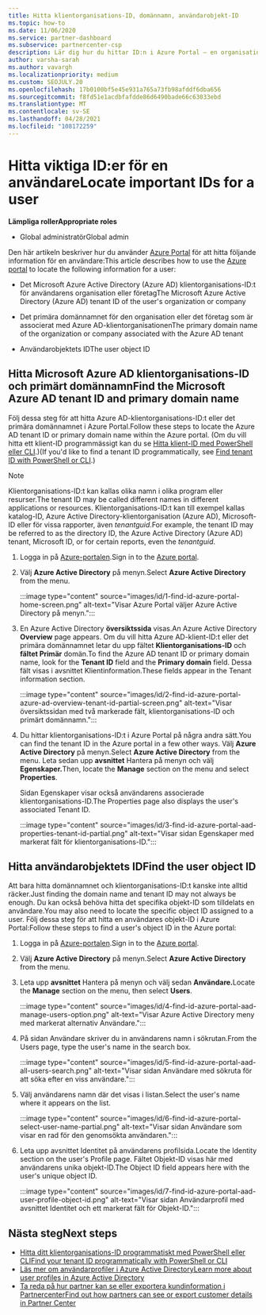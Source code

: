 ```yaml
---
title: Hitta klientorganisations-ID, domännamn, användarobjekt-ID
ms.topic: how-to
ms.date: 11/06/2020
ms.service: partner-dashboard
ms.subservice: partnercenter-csp
description: Lär dig hur du hittar ID:n i Azure Portal – en organisations Azure AD-klientorganisations-ID, domännamn eller specifikt användarobjekt-ID. Vissa uppgifter behöver den här informationen.
author: varsha-sarah
ms.author: vavargh
ms.localizationpriority: medium
ms.custom: SEOJULY.20
ms.openlocfilehash: 17b0100bf5e45e931a765a73fb98afddf6dba656
ms.sourcegitcommit: f8fd51e1acdbfafdde86d6490bade66c63033ebd
ms.translationtype: MT
ms.contentlocale: sv-SE
ms.lasthandoff: 04/28/2021
ms.locfileid: "108172259"
---
```

# <a name="locate-important-ids-for-a-user"></a><span data-ttu-id="6bf73-104">Hitta viktiga ID:er för en användare</span><span class="sxs-lookup"><span data-stu-id="6bf73-104">Locate important IDs for a user</span></span>

<span data-ttu-id="6bf73-105">**Lämpliga roller**</span><span class="sxs-lookup"><span data-stu-id="6bf73-105">**Appropriate roles**</span></span>

- <span data-ttu-id="6bf73-106">Global administratör</span><span class="sxs-lookup"><span data-stu-id="6bf73-106">Global admin</span></span>

<span data-ttu-id="6bf73-107">Den här artikeln beskriver hur du använder [Azure Portal](https://portal.azure.com/) för att hitta följande information för en användare:</span><span class="sxs-lookup"><span data-stu-id="6bf73-107">This article describes how to use the [Azure portal](https://portal.azure.com/) to locate the following information for a user:</span></span>

- <span data-ttu-id="6bf73-108">Det Microsoft Azure Active Directory (Azure AD) klientorganisations-ID:t för användarens organisation eller företag</span><span class="sxs-lookup"><span data-stu-id="6bf73-108">The Microsoft Azure Active Directory (Azure AD) tenant ID of the user's organization or company</span></span>

- <span data-ttu-id="6bf73-109">Det primära domännamnet för den organisation eller det företag som är associerat med Azure AD-klientorganisationen</span><span class="sxs-lookup"><span data-stu-id="6bf73-109">The primary domain name of the organization or company associated with the Azure AD tenant</span></span>

- <span data-ttu-id="6bf73-110">Användarobjektets ID</span><span class="sxs-lookup"><span data-stu-id="6bf73-110">The user object ID</span></span>

## <a name="find-the-microsoft-azure-ad-tenant-id-and-primary-domain-name"></a><span data-ttu-id="6bf73-111">Hitta Microsoft Azure AD klientorganisations-ID och primärt domännamn</span><span class="sxs-lookup"><span data-stu-id="6bf73-111">Find the Microsoft Azure AD tenant ID and primary domain name</span></span>

<span data-ttu-id="6bf73-112">Följ dessa steg för att hitta Azure AD-klientorganisations-ID:t eller det primära domännamnet i Azure Portal.</span><span class="sxs-lookup"><span data-stu-id="6bf73-112">Follow these steps to locate the Azure AD tenant ID or primary domain name within the Azure portal.</span></span> <span data-ttu-id="6bf73-113">(Om du vill hitta ett klient-ID programmässigt kan du se [Hitta klient-ID med PowerShell eller CLI](/azure/active-directory/fundamentals/active-directory-how-to-find-tenant.md#find-tenant-id-with-powershell).)</span><span class="sxs-lookup"><span data-stu-id="6bf73-113">(If you'd like to find a tenant ID programmatically, see [Find tenant ID with PowerShell or CLI](/azure/active-directory/fundamentals/active-directory-how-to-find-tenant.md#find-tenant-id-with-powershell).)</span></span>

> [!NOTE]
> <span data-ttu-id="6bf73-114">Klientorganisations-ID:t kan kallas olika namn i olika program eller resurser.</span><span class="sxs-lookup"><span data-stu-id="6bf73-114">The tenant ID may be called different names in different applications or resources.</span></span> <span data-ttu-id="6bf73-115">Klientorganisations-ID:t kan till exempel kallas katalog-ID, Azure Active Directory-klientorganisation (Azure AD), Microsoft-ID eller för vissa rapporter, även *tenantguid*.</span><span class="sxs-lookup"><span data-stu-id="6bf73-115">For example, the tenant ID may be referred to as the directory ID, the Azure Active Directory (Azure AD) tenant, Microsoft ID, or for certain reports, even the *tenantguid*.</span></span>

1. <span data-ttu-id="6bf73-116">Logga in på [Azure-portalen](https://portal.azure.com/).</span><span class="sxs-lookup"><span data-stu-id="6bf73-116">Sign in to the [Azure portal](https://portal.azure.com/).</span></span>

2. <span data-ttu-id="6bf73-117">Välj **Azure Active Directory** på menyn.</span><span class="sxs-lookup"><span data-stu-id="6bf73-117">Select **Azure Active Directory** from the menu.</span></span>

   :::image type="content" source="images/id/1-find-id-azure-portal-home-screen.png" alt-text="Visar Azure Portal väljer Azure Active Directory på menyn.":::

3. <span data-ttu-id="6bf73-119">En Azure Active Directory **översiktssida** visas.</span><span class="sxs-lookup"><span data-stu-id="6bf73-119">An Azure Active Directory **Overview** page appears.</span></span> <span data-ttu-id="6bf73-120">Om du vill hitta Azure AD-klient-ID:t eller det primära domännamnet letar du upp fältet **Klientorganisations-ID** och **fältet Primär** domän.</span><span class="sxs-lookup"><span data-stu-id="6bf73-120">To find the Azure AD tenant ID or primary domain name, look for the **Tenant ID** field and the **Primary domain** field.</span></span> <span data-ttu-id="6bf73-121">Dessa fält visas i avsnittet Klientinformation.</span><span class="sxs-lookup"><span data-stu-id="6bf73-121">These fields appear in the Tenant information section.</span></span>

   :::image type="content" source="images/id/2-find-id-azure-portal-azure-ad-overview-tenant-id-partial-screen.png" alt-text="Visar översiktssidan med två markerade fält, klientorganisations-ID och primärt domännamn.":::

4. <span data-ttu-id="6bf73-123">Du hittar klientorganisations-ID:t i Azure Portal på några andra sätt.</span><span class="sxs-lookup"><span data-stu-id="6bf73-123">You can find the tenant ID in the Azure portal in a few other ways.</span></span> <span data-ttu-id="6bf73-124">Välj **Azure Active Directory** på menyn.</span><span class="sxs-lookup"><span data-stu-id="6bf73-124">Select **Azure Active Directory** from the menu.</span></span> <span data-ttu-id="6bf73-125">Leta sedan upp **avsnittet** Hantera på menyn och välj **Egenskaper.**</span><span class="sxs-lookup"><span data-stu-id="6bf73-125">Then, locate the **Manage** section on the menu and select **Properties**.</span></span>

   <span data-ttu-id="6bf73-126">Sidan Egenskaper visar också användarens associerade klientorganisations-ID.</span><span class="sxs-lookup"><span data-stu-id="6bf73-126">The Properties page also displays the user's associated Tenant ID.</span></span>

   :::image type="content" source="images/id/3-find-id-azure-portal-aad-properties-tenant-id-partial.png" alt-text="Visar sidan Egenskaper med markerat fält för klientorganisations-ID.":::

## <a name="find-the-user-object-id"></a><span data-ttu-id="6bf73-128">Hitta användarobjektets ID</span><span class="sxs-lookup"><span data-stu-id="6bf73-128">Find the user object ID</span></span>

<span data-ttu-id="6bf73-129">Att bara hitta domännamnet och klientorganisations-ID:t kanske inte alltid räcker.</span><span class="sxs-lookup"><span data-stu-id="6bf73-129">Just finding the domain name and tenant ID may not always be enough.</span></span> <span data-ttu-id="6bf73-130">Du kan också behöva hitta det specifika objekt-ID som tilldelats en användare.</span><span class="sxs-lookup"><span data-stu-id="6bf73-130">You may also need to locate the specific object ID assigned to a user.</span></span> <span data-ttu-id="6bf73-131">Följ dessa steg för att hitta en användares objekt-ID i Azure Portal:</span><span class="sxs-lookup"><span data-stu-id="6bf73-131">Follow these steps to find a user's object ID in the Azure portal:</span></span>

1. <span data-ttu-id="6bf73-132">Logga in på [Azure-portalen](https://portal.azure.com/).</span><span class="sxs-lookup"><span data-stu-id="6bf73-132">Sign in to the [Azure portal](https://portal.azure.com/).</span></span>

2. <span data-ttu-id="6bf73-133">Välj **Azure Active Directory** på menyn.</span><span class="sxs-lookup"><span data-stu-id="6bf73-133">Select **Azure Active Directory** from the menu.</span></span>

3. <span data-ttu-id="6bf73-134">Leta upp **avsnittet** Hantera på menyn och välj sedan **Användare.**</span><span class="sxs-lookup"><span data-stu-id="6bf73-134">Locate the **Manage** section on the menu, then select **Users**.</span></span>

      :::image type="content" source="images/id/4-find-id-azure-portal-aad-manage-users-option.png" alt-text="Visar Azure Active Directory meny med markerat alternativ Användare.":::

4. <span data-ttu-id="6bf73-136">På sidan Användare skriver du in användarens namn i sökrutan.</span><span class="sxs-lookup"><span data-stu-id="6bf73-136">From the Users page, type the user's name in the search box.</span></span>

      :::image type="content" source="images/id/5-find-id-azure-portal-aad-all-users-search.png" alt-text="Visar sidan Användare med sökruta för att söka efter en viss användare.":::

5. <span data-ttu-id="6bf73-138">Välj användarens namn där det visas i listan.</span><span class="sxs-lookup"><span data-stu-id="6bf73-138">Select the user's name where it appears on the list.</span></span>  

      :::image type="content" source="images/id/6-find-id-azure-portal-select-user-name-partial.png" alt-text="Visar sidan Användare som visar en rad för den genomsökta användaren.":::

6. <span data-ttu-id="6bf73-140">Leta upp avsnittet Identitet på användarens profilsida.</span><span class="sxs-lookup"><span data-stu-id="6bf73-140">Locate the Identity section on the user's Profile page.</span></span> <span data-ttu-id="6bf73-141">Fältet Objekt-ID visas här med användarens unika objekt-ID.</span><span class="sxs-lookup"><span data-stu-id="6bf73-141">The Object ID field appears here with the user's unique object ID.</span></span>

      :::image type="content" source="images/id/7-find-id-azure-portal-aad-user-profile-object-id.png" alt-text="Visar sidan Användarprofil med avsnittet Identitet och ett markerat fält för Objekt-ID.":::

## <a name="next-steps"></a><span data-ttu-id="6bf73-143">Nästa steg</span><span class="sxs-lookup"><span data-stu-id="6bf73-143">Next steps</span></span>

- [<span data-ttu-id="6bf73-144">Hitta ditt klientorganisations-ID programmatiskt med PowerShell eller CLI</span><span class="sxs-lookup"><span data-stu-id="6bf73-144">Find your tenant ID programmatically with PowerShell or CLI</span></span>](/azure/active-directory/fundamentals/active-directory-how-to-find-tenant)
- [<span data-ttu-id="6bf73-145">Läs mer om användarprofiler i Azure Active Directory</span><span class="sxs-lookup"><span data-stu-id="6bf73-145">Learn more about user profiles in Azure Active Directory</span></span>](/azure/active-directory/fundamentals/active-directory-users-profile-azure-portal)
- [<span data-ttu-id="6bf73-146">Ta reda på hur partner kan se eller exportera kundinformation i Partnercenter</span><span class="sxs-lookup"><span data-stu-id="6bf73-146">Find out how partners can see or export customer details in Partner Center</span></span>](see-your-customer-list.md)


